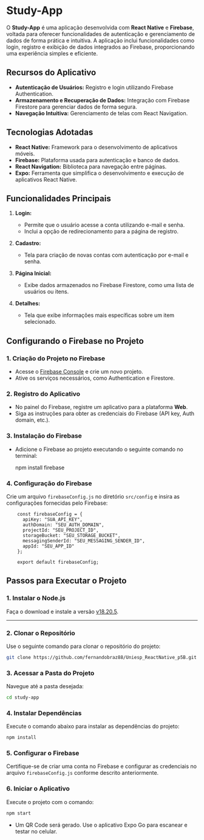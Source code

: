 # Study-App

O **Study-App** é uma aplicação desenvolvida com **React Native** e **Firebase**, voltada para oferecer funcionalidades de autenticação e gerenciamento de dados de forma prática e intuitiva. A aplicação inclui funcionalidades como login, registro e exibição de dados integrados ao Firebase, proporcionando uma experiência simples e eficiente.

## Recursos do Aplicativo

- **Autenticação de Usuários:** Registro e login utilizando Firebase Authentication.
- **Armazenamento e Recuperação de Dados:** Integração com Firebase Firestore para gerenciar dados de forma segura.
- **Navegação Intuitiva:** Gerenciamento de telas com React Navigation.

## Tecnologias Adotadas

- **React Native:** Framework para o desenvolvimento de aplicativos móveis.
- **Firebase:** Plataforma usada para autenticação e banco de dados.
- **React Navigation:** Biblioteca para navegação entre páginas.
- **Expo:** Ferramenta que simplifica o desenvolvimento e execução de aplicativos React Native.

## Funcionalidades Principais

1. **Login:**
   - Permite que o usuário acesse a conta utilizando e-mail e senha.
   - Inclui a opção de redirecionamento para a página de registro.

2. **Cadastro:**
   - Tela para criação de novas contas com autenticação por e-mail e senha.

3. **Página Inicial:**
   - Exibe dados armazenados no Firebase Firestore, como uma lista de usuários ou itens.

4. **Detalhes:**
   - Tela que exibe informações mais específicas sobre um item selecionado.

## Configurando o Firebase no Projeto

### 1. Criação do Projeto no Firebase
- Acesse o [Firebase Console](https://console.firebase.google.com/) e crie um novo projeto.
- Ative os serviços necessários, como Authentication e Firestore.

### 2. Registro do Aplicativo
- No painel do Firebase, registre um aplicativo para a plataforma **Web**.
- Siga as instruções para obter as credenciais do Firebase (API key, Auth domain, etc.).

### 3. Instalação do Firebase
- Adicione o Firebase ao projeto executando o seguinte comando no terminal:

  npm install firebase

### 4. Configuração do Firebase

Crie um arquivo `firebaseConfig.js` no diretório `src/config` e insira as configurações fornecidas pelo Firebase:
 
        const firebaseConfig = {
          apiKey: "SUA_API_KEY",
          authDomain: "SEU_AUTH_DOMAIN",
          projectId: "SEU_PROJECT_ID",
          storageBucket: "SEU_STORAGE_BUCKET",
          messagingSenderId: "SEU_MESSAGING_SENDER_ID",
          appId: "SEU_APP_ID"
        };
        
        export default firebaseConfig;




## Passos para Executar o Projeto

### 1. Instalar o Node.js
Faça o download e instale a versão [v18.20.5](https://nodejs.org/dist/v18.20.5/node-v18.20.5-x64.msi).

---

### 2. Clonar o Repositório
Use o seguinte comando para clonar o repositório do projeto:
```bash 
git clone https://github.com/fernandobraz88/Uniesp_ReactNative_p5B.git
```

### 3. Acessar a Pasta do Projeto
Navegue até a pasta desejada:
```bash
cd study-app
```

### 4. Instalar Dependências
Execute o comando abaixo para instalar as dependências do projeto:
```bash
npm install
```

### 5. Configurar o Firebase
Certifique-se de criar uma conta no Firebase e configurar as credenciais no arquivo `firebaseConfig.js` conforme descrito anteriormente.

### 6. Iniciar o Aplicativo
Execute o projeto com o comando:
```bash
npm start
```
* Um QR Code será gerado. Use o aplicativo Expo Go para escanear e testar no celular.